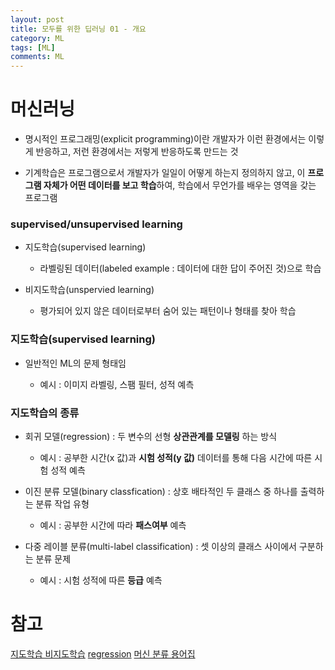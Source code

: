 ```yaml
---
layout: post
title: 모두를 위한 딥러닝 01 - 개요
category: ML
tags: [ML]
comments: ML
---
```


# 머신러닝

- 명시적인 프로그래밍(explicit programming)이란 개발자가 이런 환경에서는 이렇게 반응하고, 저런 환경에서는 저렇게 반응하도록 만드는 것

- 기계학습은 프로그램으로서 개발자가 일일이 어떻게 하는지 정의하지 않고, 이 **프로그램 자체가 어떤 데이터를 보고 학습**하여, 학습에서 무언가를 배우는 영역을 갖는 프로그램

### supervised/unsupervised learning

- 지도학습(supervised learning)

    - 라벨링된 데이터(labeled example : 데이터에 대한 답이 주어진 것)으로 학습

- 비지도학습(unspervied learning)

    - 평가되어 있지 않은 데이터로부터 숨어 있는 패턴이나 형태를 찾아 학습

### 지도학습(supervised learning)

- 일반적인 ML의 문제 형태임

    - 예시 : 이미지 라벨링, 스팸 필터, 성적 예측

### 지도학습의 종류

- 회귀 모델(regression) : 두 변수의 선형 **상관관계를 모델링** 하는 방식

    - 예시 : 공부한 시간(x 값)과 **시험 성적(y 값)** 데이터를 통해 다음 시간에 따른 시험 성적 예측

- 이진 분류 모델(binary classfication) : 상호 배타적인 두 클래스 중 하나를 출력하는 분류 작업 유형

    - 예시 : 공부한 시간에 따라 **패스여부** 예측

- 다중 레이블 분류(multi-label classification) : 셋 이상의 클래스 사이에서 구분하는 분류 문제

    - 예시 : 시험 성적에 따른 **등급** 예측

# 참고

[지도학습 비지도학습](https://swalloow.github.io/pyml-intro1/)
[regression](https://ko.wikipedia.org/wiki/%EC%84%A0%ED%98%95_%ED%9A%8C%EA%B7%80)
[머신 분류 용어집](https://developers.google.com/machine-learning/glossary?hl=ko)